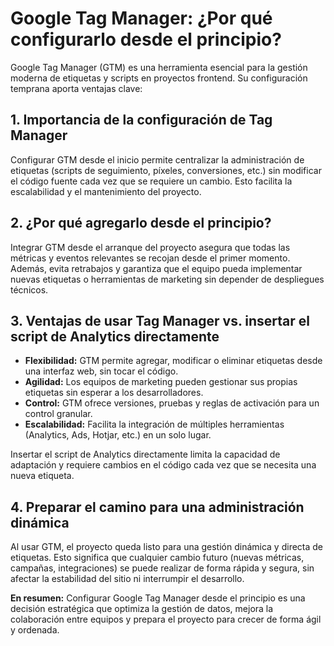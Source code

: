 # Google Tag Manager: ¿Por qué configurarlo desde el principio?

Google Tag Manager (GTM) es una herramienta esencial para la gestión moderna de etiquetas y scripts en proyectos frontend. Su configuración temprana aporta ventajas clave:

## 1. Importancia de la configuración de Tag Manager

Configurar GTM desde el inicio permite centralizar la administración de etiquetas (scripts de seguimiento, píxeles, conversiones, etc.) sin modificar el código fuente cada vez que se requiere un cambio. Esto facilita la escalabilidad y el mantenimiento del proyecto.

## 2. ¿Por qué agregarlo desde el principio?

Integrar GTM desde el arranque del proyecto asegura que todas las métricas y eventos relevantes se recojan desde el primer momento. Además, evita retrabajos y garantiza que el equipo pueda implementar nuevas etiquetas o herramientas de marketing sin depender de despliegues técnicos.

## 3. Ventajas de usar Tag Manager vs. insertar el script de Analytics directamente

- **Flexibilidad:** GTM permite agregar, modificar o eliminar etiquetas desde una interfaz web, sin tocar el código.
- **Agilidad:** Los equipos de marketing pueden gestionar sus propias etiquetas sin esperar a los desarrolladores.
- **Control:** GTM ofrece versiones, pruebas y reglas de activación para un control granular.
- **Escalabilidad:** Facilita la integración de múltiples herramientas (Analytics, Ads, Hotjar, etc.) en un solo lugar.

Insertar el script de Analytics directamente limita la capacidad de adaptación y requiere cambios en el código cada vez que se necesita una nueva etiqueta.

## 4. Preparar el camino para una administración dinámica

Al usar GTM, el proyecto queda listo para una gestión dinámica y directa de etiquetas. Esto significa que cualquier cambio futuro (nuevas métricas, campañas, integraciones) se puede realizar de forma rápida y segura, sin afectar la estabilidad del sitio ni interrumpir el desarrollo.

**En resumen:** Configurar Google Tag Manager desde el principio es una decisión estratégica que optimiza la gestión de datos, mejora la colaboración entre equipos y prepara el proyecto para crecer de forma ágil y ordenada.
